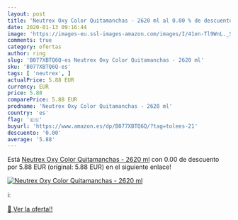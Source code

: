 ```yaml
---
layout: post
title: 'Neutrex Oxy Color Quitamanchas - 2620 ml al 0.00 % de descuento'
date: 2020-01-13 09:16:44
image: 'https://images-eu.ssl-images-amazon.com/images/I/41en-Tl9WnL._SL200_.jpg'
comments: true
category: ofertas
author: ring
slug: 'B077XBTQ6Q-es Neutrex Oxy Color Quitamanchas - 2620 ml'
sku: 'B077XBTQ6Q-es'
tags: [ 'neutrex', ]
actualPrice: 5.88 EUR
currency: EUR
price: 5.88
comparePrice: 5.88 EUR
prodname: 'Neutrex Oxy Color Quitamanchas - 2620 ml'
country: 'es'
flag: '🇪🇸'
buyurl: 'https://www.amazon.es/dp/B077XBTQ6Q/?tag=tolees-21'
descuento: '0.00'
average: '5.88'
---
```


Está [Neutrex Oxy Color Quitamanchas - 2620 ml](https://www.amazon.es/dp/B077XBTQ6Q/?tag=tolees-21) con 0.00 de descuento por 5.88 EUR (original: 5.88 EUR) en el siguiente enlace!

[![Neutrex Oxy Color Quitamanchas - 2620 ml](https://images-eu.ssl-images-amazon.com/images/I/41en-Tl9WnL._SL200_.jpg)](https://www.amazon.es/dp/B077XBTQ6Q/?tag=tolees-21)

ℹ️:


[🛒 Ver la oferta!!](https://www.amazon.es/dp/B077XBTQ6Q/?tag=tolees-21)
